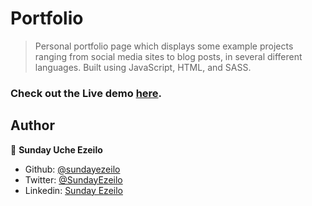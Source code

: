 # Portfolio

> Personal portfolio page which displays some example projects ranging from social media sites to blog posts, in several different languages. Built using JavaScript, HTML, and SASS.

### Check out the Live demo [here](https://ezeilo-su.github.io/portfolio/).

## Author

👤 **Sunday Uche Ezeilo**

- Github: [@sundayezeilo](https://github.com/ezeilo-su)
- Twitter: [@SundayEzeilo](https://twitter.com/SundayEzeilo)
- Linkedin: [Sunday Ezeilo](https://www.linkedin.com/in/sunday-ezeilo-a6a67664/)
